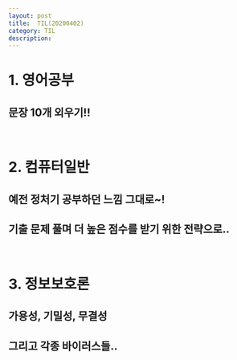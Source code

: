 ```yaml
---
layout: post
title:  TIL(20200402)
category: TIL 
description: 
---
```


# 1. 영어공부
## 문장 10개 외우기!!
<br>

# 2. 컴퓨터일반
## 예전 정처기 공부하던 느낌 그대로~!
## 기출 문제 풀며 더 높은 점수를 받기 위한 전략으로..
<br>

# 3. 정보보호론
## 가용성, 기밀성, 무결성
## 그리고 각종 바이러스들..